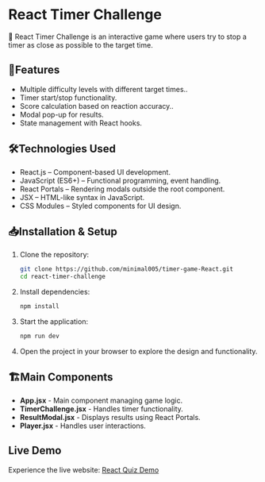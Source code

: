 # **React Timer Challenge**

🚀 React Timer Challenge is an interactive game where users try to stop a timer as close as possible to the target time.

## 📌**Features**

- Multiple difficulty levels with different target times..
- Timer start/stop functionality.
- Score calculation based on reaction accuracy..
- Modal pop-up for results.
- State management with React hooks.

## 🛠️**Technologies Used**

- React.js – Component-based UI development.
- JavaScript (ES6+) – Functional programming, event handling.
- React Portals – Rendering modals outside the root component.
- JSX – HTML-like syntax in JavaScript.
- CSS Modules – Styled components for UI design.

## 📥**Installation & Setup**

1. Clone the repository:
   ```bash
   git clone https://github.com/minimal005/timer-game-React.git
   cd react-timer-challenge
   ```
2. Install dependencies:
   ```bash
   npm install
   ```
3. Start the application:
   ```bash
   npm run dev
   ```
4. Open the project in your browser to explore the design and functionality.

## 🏗️**Main Components**

- **App.jsx** - Main component managing game logic.
- **TimerChallenge.jsx** - Handles timer functionality.
- **ResultModal.jsx** - Displays results using React Portals.
- **Player.jsx** - Handles user interactions.

## **Live Demo**

Experience the live website: [React Quiz Demo](https://minimal005.github.io/Quiz-Victorina-React/)
